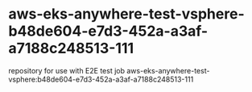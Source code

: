 # aws-eks-anywhere-test-vsphere-b48de604-e7d3-452a-a3af-a7188c248513-111
repository for use with E2E test job aws-eks-anywhere-test-vsphere:b48de604-e7d3-452a-a3af-a7188c248513-111
